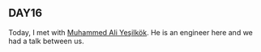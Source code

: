 ## **DAY16**

Today, I met with [Muhammed Ali Yeşilkök](https://www.linkedin.com/in/muhammed-ali-ye%C5%9Filk%C3%B6k-76588a128/?lipi=urn%3Ali%3Apage%3Ad_flagship3_profile_view_base%3BtnEijcaPStCJfO7FNP7%2BJQ%3D%3D&licu=urn%3Ali%3Acontrol%3Ad_flagship3_profile_view_base-browsemap_profile). He is an engineer here and we had a talk between us.
